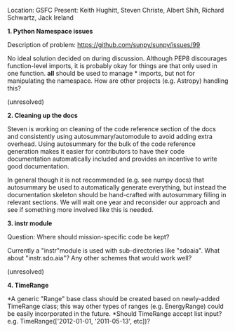 Location: GSFC
Present: Keith Hughitt, Steven Christe, Albert Shih, Richard Schwartz, Jack Ireland

**1. Python Namespace issues**

Description of problem: https://github.com/sunpy/sunpy/issues/99

No ideal solution decided on during discussion. Although PEP8 discourages function-level imports, it is probably okay for things are that only used in one function. __all__ should be used to manage * imports, but not for manipulating the namespace. How are other projects (e.g. Astropy) handling this?

(unresolved)

**2. Cleaning up the docs**

Steven is working on cleaning of the code reference section of the docs and consistently using autosummary/automodule to avoid adding extra overhead. Using autosummary for the bulk of the code reference generation makes it easier for contributors to have their code documentation automatically included and provides an incentive to write good documentation.

In general though it is not recommended (e.g. see numpy docs) that autosummary be used to automatically generate everything, but instead the documentation skeleton should be hand-crafted with autosummary filling in relevant sections. We will wait one year and reconsider our approach and see if something more involved like this is needed.

**3. instr module**

Question: Where should mission-specific code be kept?

Currently a "instr"module is used with sub-directories like "sdoaia". What about "instr.sdo.aia"? Any other schemes that would work well?

(unresolved)

**4. TimeRange**

*A generic "Range" base class should be created based on newly-added TimeRange class; this way other types of ranges (e.g. EnergyRange) could be easily incorporated in the future.
*Should TimeRange accept list input? e.g. TimeRange(['2012-01-01, '2011-05-13', etc])?

